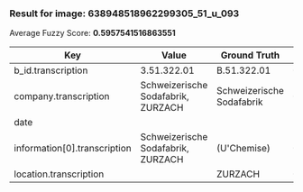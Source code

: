 ### Result for image: 638948518962299305_51_u_093
Average Fuzzy Score: **0.5957541516863551**
<small>

| Key | Value | Ground Truth | Score |
| --- | --- | --- | --- |
| b_id.transcription | 3.51.322.01 | B.51.322.01 | 0.9090909090909091 |
| company.transcription | Schweizerische Sodafabrik, ZURZACH | Schweizerische Sodafabrik | 0.847457627118644 |
| date |  |  | 1.0 |
| information[0].transcription | Schweizerische Sodafabrik, ZURZACH | (U'Chemise) | 0.2222222222222222 |
| location.transcription |  | ZURZACH | 0.0 |

</small>
